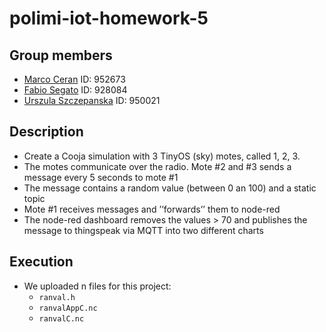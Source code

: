 # polimi-iot-homework-5

## Group members
* [Marco Ceran](mailto:marco.ceran@mail.polimi.it) ID: 952673
* [Fabio Segato](mailto:fabio1.segato@mail.polimi.it) ID: 928084
* [Urszula Szczepanska](mailto:urszulamarta.szczepanska@mail.polimi.it) ID: 950021

## Description
* Create a Cooja simulation with 3 TinyOS (sky) motes, called 1, 2, 3.
* The motes communicate over the radio. Mote #2 and #3 sends a message every 5 seconds to mote #1
* The message contains a random value (between 0 an 100) and a static topic
* Mote #1 receives messages and ’’forwards’’ them to node-red
* The node-red dashboard removes the values > 70 and publishes the message to thingspeak via MQTT into two different charts

## Execution

* We uploaded n files for this project:
    * `ranval.h`
    * `ranvalAppC.nc`
    * `ranvalC.nc`
 
